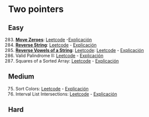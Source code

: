 # Two pointers

## Easy
283. [**Move Zeroes**](https://github.com/andresguanov/algoritmos-y-estructuras-de-datos/blob/main/Arrays%20y%20Strings/Dos%20apuntadores/src/283-move-zeroes.ts): [Leetcode](https://leetcode.com/problems/move-zeroes/) -[Explicación](https://youtu.be/aayNRwUN3Do)
344. [**Reverse String**](https://github.com/andresguanov/algoritmos-y-estructuras-de-datos/blob/main/Arrays%20y%20Strings/Dos%20apuntadores/src/344-reverse-string.ts): [Leetcode](https://leetcode.com/problems/reverse-string/) - [Explicación](https://youtu.be/_d0T_2Lk2qA)
345. [**Reverse Vowels of a String**](https://github.com/andresguanov/algoritmos-y-estructuras-de-datos/blob/main/Arrays%20y%20Strings/Dos%20apuntadores/src/345-reverse-vowels-of-a-string.ts): [Leetcode](https://leetcode.com/problems/reverse-string/): [Leetcode](https://leetcode.com/problems/reverse-vowels-of-a-string/description/) - [Explicación](https://youtu.be/Vc4nQa0e2n4)
680. Valid Palindrome II: [Leetcode](https://leetcode.com/problems/valid-palindrome-ii/) - [Explicación](https://youtu.be/JrxRYBwG6EI)
977. Squares of a Sorted Array: [Leetcode](https://leetcode.com/problems/squares-of-a-sorted-array/) - [Explicación](https://youtu.be/FPCZsG_AkUg)

## Medium
75. Sort Colors: [Leetcode](https://leetcode.com/problems/sort-colors/) - [Explicación](https://youtu.be/4xbWSRZHqac)
986. Interval List Intersections: [Leetcode](https://leetcode.com/problems/interval-list-intersections/submissions/913388751/) - [Explicación](https://youtu.be/Qh8ZjL1RpLI)

## Hard
